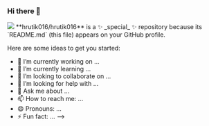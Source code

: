 ### Hi there 👋

<img src="https://github-readme-stats.vercel.app/api?username=hrutik016&&show_icons=true&title_color=ffffff&icon_color=bb2acf&text_color=daf7dc&bg_color=151515">
**hrutik016/hrutik016** is a ✨ _special_ ✨ repository because its `README.md` (this file) appears on your GitHub profile.

Here are some ideas to get you started:

- 🔭 I’m currently working on ...
- 🌱 I’m currently learning ...
- 👯 I’m looking to collaborate on ...
- 🤔 I’m looking for help with ...
- 💬 Ask me about ...
- 📫 How to reach me: ...
- 😄 Pronouns: ...
- ⚡ Fun fact: ...
-->
